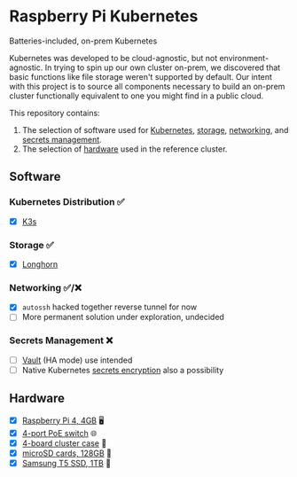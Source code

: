 # Raspberry Pi Kubernetes

Batteries-included, on-prem Kubernetes

Kubernetes was developed to be cloud-agnostic, but not environment-agnostic. In trying to spin up our own cluster on-prem, we discovered that basic functions like file storage weren't supported by default. Our intent with this project is to source all components necessary to build an on-prem cluster functionally equivalent to one you might find in a public cloud.

This repository contains:

1. The selection of software used for [Kubernetes](#kubernetes-distribution-), [storage](#storage-), [networking](#networking-), and [secrets management](#secrets-management-).
2. The selection of [hardware](#hardware) used in the reference cluster.

## Software

### Kubernetes Distribution ✅

- [x] [K3s](https://k3s.io)
### Storage ✅

- [x] [Longhorn](https://longhorn.io)


### Networking ✅/❌

- [x] `autossh` hacked together reverse tunnel for now
- [ ] More permanent solution under exploration, undecided

### Secrets Management ❌

- [ ] [Vault](https://www.vaultproject.io) (HA mode) use intended
- [ ] Native Kubernetes [secrets encryption](https://kubernetes.io/docs/tasks/administer-cluster/encrypt-data/) also a possibility

## Hardware

- [x] [Raspberry Pi 4, 4GB](https://www.raspberrypi.org/products/raspberry-pi-4-model-b/?variant=raspberry-pi-4-model-b-4gb) 🖥
- [x] [4-port PoE switch](https://www.tp-link.com/us/business-networking/unmanaged-switch/tl-sg1005p/) 🌐
- [x] [4-board cluster case](https://www.newegg.com/p/1B4-06RX-06YE8?Description=raspberry%20pi%20cluster&cm_re=raspberry_pi%20cluster-_-9SIA3TBD888144-_-Product) 🧳
- [x] [microSD cards, 128GB](https://www.amazon.com/gp/product/B07BS3HLY9/ref=ppx_yo_dt_b_asin_title_o01_s00?ie=UTF8&psc=1) 💾
- [x] [Samsung T5 SSD, 1TB](https://www.samsung.com/semiconductor/minisite/ssd/product/portable/t5/) 💾